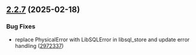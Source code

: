 ## [2.2.7](https://github.com/arpanrec/crustpass/compare/2.2.6...2.2.7) (2025-02-18)


### Bug Fixes

* replace PhysicalError with LibSQLError in libsql_store and update error handling ([2972337](https://github.com/arpanrec/crustpass/commit/2972337673365e938596ea459b5f48231b8b22ba))
